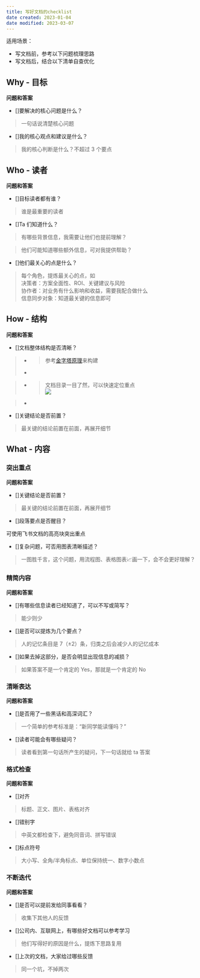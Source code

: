 ```yaml
---
title: 写好文档的checklist
date created: 2023-01-04
date modified: 2023-03-07
---
```


适用场景：

- 写文档前，参考以下问题梳理思路
- 写文档后，结合以下清单自查优化

## Why - 目标

**问题和答案**

- []要解决的核心问题是什么？

> 一句话说清楚核心问题

- []我的核心观点和建议是什么？

> 我的核心判断是什么？不超过 3 个要点

## Who - 读者

**问题和答案**

- []目标读者都有谁？

> 谁是最重要的读者

- []Ta 们知道什么？

> 有哪些背景信息，我需要让他们也提前理解？

> 他们可能知道哪些额外信息，可对我提供帮助？

- []他们最关心的点是什么？

> 每个角色，提炼最关心的点，如  
> 决策者：方案全面性、ROI、关键建议与风险  
> 协作者：对业务有什么影响和收益，需要我配合做什么  
> 信息同步对象：知道最关键的信息即可

## How - 结构

**问题和答案**

- []文档整体结构是否清晰？


> - > 参考[金字塔原理](https://baike.baidu.com/item/%E9%87%91%E5%AD%97%E5%A1%94%E5%8E%9F%E7%90%86/14494495?fr=aladdin)来构建
> -


> - > 文档目录一目了然，可以快速定位重点  
> ![](https://yz3vq78x1p.feishu.cn/space/api/box/stream/download/asynccode/?code=NzY0ZjRhNmU5OWRlNWRmZDE2YTMzOWMzYWJjZTY2YjZfYklxOVVNbjFPM2lubEVSRzh0YzFiZzAxVm9QRFFJd2ZfVG9rZW46Ym94Y25oeFRGVmpYa3ZXakFKeWdma0NERnVmXzE2NzI4MzU4OTI6MTY3MjgzOTQ5Ml9WNA)

> -


>
- []关键结论是否前置？

> 最关键的结论前置在前面，再展开细节

## What - 内容

### 突出重点

**问题和答案**

- []关键结论是否前置？

> 最关键的结论前置在前面，再展开细节

- []段落要点是否醒目？

可使用飞书文档的高亮块突出重点

- []复杂问题，可否用图表清晰描述？

> 一图胜千言，这个问题，用流程图、表格图表📈画一下，会不会更好理解？

### 精简内容

**问题和答案**

- []有哪些信息读者已经知道了，可以不写或简写？

> 能少则少

- []是否可以提炼为几个要点？

> 人的记忆条目是 7（±2）条，归类之后会减少人的记忆成本

- []如果去掉这部分，是否会明显出现信息的减损？

> 如果答案不是一个肯定的 Yes，那就是一个肯定的 No

### 清晰表达

**问题和答案**

- []是否用了一些黑话和高深词汇？

> 一个简单的参考标准是：“新同学能读懂吗？”

- []读者可能会有哪些疑问？

> 读者看到第一句话所产生的疑问，下一句话就给 ta 答案

### 格式检查

**问题和答案**

- []对齐

> 标题、正文、图片、表格对齐

- []错别字

> 中英文都检查下，避免同音词、拼写错误

- []标点符号

> 大小写、全角/半角标点、单位保持统一、数字小数点

### 不断迭代

**问题和答案**

- []是否可以提前发给同事看看？

> 收集下其他人的反馈

- []公司内、互联网上，有哪些好文档可以参考学习

> 他们写得好的原因是什么，提炼下思路复用

- []上次的文档，大家给过哪些反馈

> 同一个坑，不掉两次
